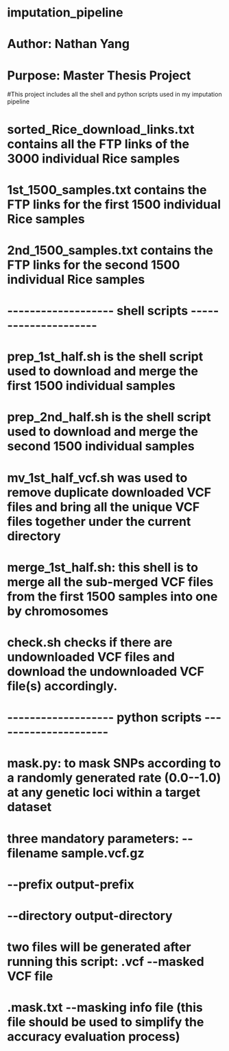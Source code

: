 # imputation_pipeline

# Author: Nathan Yang
# Purpose: Master Thesis Project

#This project includes all the shell and python scripts used in my imputation pipeline

# sorted_Rice_download_links.txt contains all the FTP links of the 3000 individual Rice samples
# 1st_1500_samples.txt contains the FTP links for the first 1500 individual Rice samples
# 2nd_1500_samples.txt contains the FTP links for the second 1500 individual Rice samples

# ------------------- shell scripts ---------------------
# prep_1st_half.sh is the shell script used to download and merge the first 1500 individual samples
# prep_2nd_half.sh is the shell script used to download and merge the second 1500 individual samples

# mv_1st_half_vcf.sh was used to remove duplicate downloaded VCF files and bring all the unique VCF files together under the current directory
# merge_1st_half.sh: this shell is to merge all the sub-merged VCF files from the first 1500 samples into one by chromosomes

# check.sh checks if there are undownloaded VCF files and download the undownloaded VCF file(s) accordingly.

# ------------------- python scripts ---------------------
# mask.py: to mask SNPs according to a randomly generated rate (0.0--1.0) at any genetic loci within a target dataset
#		three mandatory parameters: 	--filename sample.vcf.gz
#						--prefix output-prefix
#						--directory output-directory
#		two files will be generated after running this script:	.vcf		--masked VCF file
#									.mask.txt	--masking info file (this file should be used to simplify the accuracy evaluation process)
